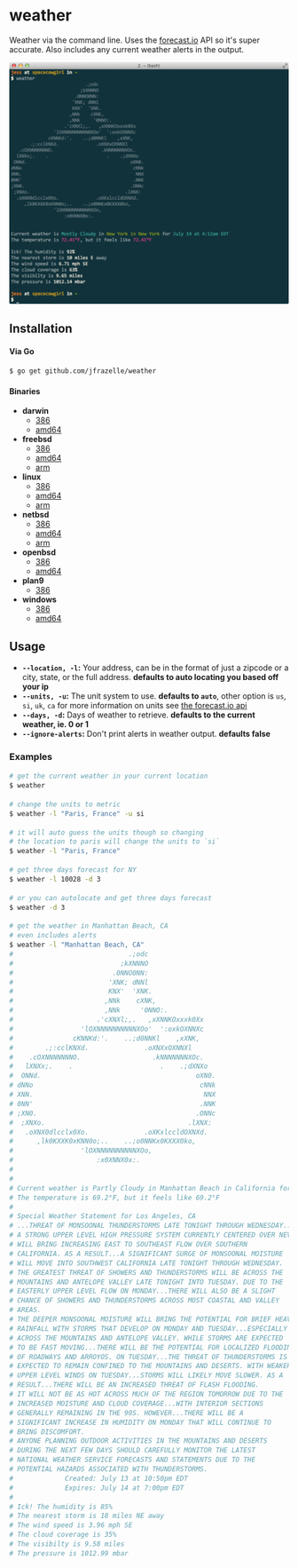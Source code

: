 # weather

Weather via the command line. Uses the [forecast.io](forecast.io) API so it's super accurate. Also includes any current weather alerts in the output.

![Screenshot](screenshot.png)

## Installation

#### Via Go

```bash
$ go get github.com/jfrazelle/weather
```

#### Binaries

- **darwin**
    - [386](https://jesss.s3.amazonaws.com/weather/binaries/darwin/386/weather)
    - [amd64](https://jesss.s3.amazonaws.com/weather/binaries/darwin/amd64/weather)
- **freebsd**
    - [386](https://jesss.s3.amazonaws.com/weather/binaries/freebsd/386/weather)
    - [amd64](https://jesss.s3.amazonaws.com/weather/binaries/freebsd/amd64/weather)
    - [arm](https://jesss.s3.amazonaws.com/weather/binaries/freebsd/arm/weather)
- **linux**
    - [386](https://jesss.s3.amazonaws.com/weather/binaries/linux/386/weather)
    - [amd64](https://jesss.s3.amazonaws.com/weather/binaries/linux/amd64/weather)
    - [arm](https://jesss.s3.amazonaws.com/weather/binaries/linux/arm/weather)
- **netbsd**
    - [386](https://jesss.s3.amazonaws.com/weather/binaries/netbsd/386/weather)
    - [amd64](https://jesss.s3.amazonaws.com/weather/binaries/netbsd/amd64/weather)
    - [arm](https://jesss.s3.amazonaws.com/weather/binaries/netbsd/arm/weather)
- **openbsd**
    - [386](https://jesss.s3.amazonaws.com/weather/binaries/openbsd/386/weather)
    - [amd64](https://jesss.s3.amazonaws.com/weather/binaries/openbsd/amd64/weather)
- **plan9**
    - [386](https://jesss.s3.amazonaws.com/weather/binaries/plan9/386/weather)
- **windows**
    - [386](https://jesss.s3.amazonaws.com/weather/binaries/windows/386/weather.exe)
    - [amd64](https://jesss.s3.amazonaws.com/weather/binaries/windows/amd64/weather.exe)


## Usage

- **`--location, -l`:** Your address, can be in the format of just a zipcode or a city, state, or the full address. **defaults to auto locating you based off your ip**
- **`--units, -u`:** The unit system to use. **defaults to `auto`**, other option is `us`, `si`, `uk`, `ca`
    for more information on units see [the forecast.io api](https://developer.forecast.io/docs/v2#options)
- **`--days, -d`:** Days of weather to retrieve. **defaults to the current weather, ie. 0 or 1**
- **`--ignore-alerts`:** Don't print alerts in weather output. **defaults false**

### Examples

```bash
# get the current weather in your current location
$ weather

# change the units to metric
$ weather -l "Paris, France" -u si

# it will auto guess the units though so changing
# the location to paris will change the units to `si`
$ weather -l "Paris, France"

# get three days forecast for NY
$ weather -l 10028 -d 3

# or you can autolocate and get three days forecast
$ weather -d 3

# get the weather in Manhattan Beach, CA
# even includes alerts
$ weather -l "Manhattan Beach, CA"
#                             .;odc
#                           ;kXNNNO
#                         .0NNO0NN:
#                        'XNK; dNNl
#                        KNX'  'XNK.
#                       ,NNk    cXNK,
#                       ,NNk     '0NNO:.
#                     .'cXNXl;,.   ,xXNNKOxxxk0Xx
#                 'lOXNNNNNNNNNNXOo'  ':oxkOXNNXc
#               cKNNKd:'.    ..;d0NNKl    ,xXNK,
#        .;:cclKNXd.              .oXNXxOXNNXl
#    .cOXNNNNNNNO.                  .kNNNNNNNXOc.
#   lXNXx;.    .                      .    .;dXNXo
#  ONNd.                                       oXN0.
# dNNo                                          cNNk
# XNN.                                           NNX
# 0NN'                                          .NNK
# ;XN0.                                        .ONNc
#  ;XNXo.                                    .lXNX:
#   .oXNX0dlcclx0Xo.              .oXKxlccldOXNXd.
#      ,lk0KXXK0xKNN0o;..    ..;o0NNKx0KXXX0ko,
#                 'lOXNNNNNNNNNNXOo,
#                     :x0XNNX0x:.
#
#
# Current weather is Partly Cloudy in Manhattan Beach in California for July 14 at 4:14am EDT
# The temperature is 69.2°F, but it feels like 69.2°F
#
# Special Weather Statement for Los Angeles, CA
# ...THREAT OF MONSOONAL THUNDERSTORMS LATE TONIGHT THROUGH WEDNESDAY...
# A STRONG UPPER LEVEL HIGH PRESSURE SYSTEM CURRENTLY CENTERED OVER NEVADA
# WILL BRING INCREASING EAST TO SOUTHEAST FLOW OVER SOUTHERN
# CALIFORNIA. AS A RESULT...A SIGNIFICANT SURGE OF MONSOONAL MOISTURE
# WILL MOVE INTO SOUTHWEST CALIFORNIA LATE TONIGHT THROUGH WEDNESDAY.
# THE GREATEST THREAT OF SHOWERS AND THUNDERSTORMS WILL BE ACROSS THE
# MOUNTAINS AND ANTELOPE VALLEY LATE TONIGHT INTO TUESDAY. DUE TO THE
# EASTERLY UPPER LEVEL FLOW ON MONDAY...THERE WILL ALSO BE A SLIGHT
# CHANCE OF SHOWERS AND THUNDERSTORMS ACROSS MOST COASTAL AND VALLEY
# AREAS.
# THE DEEPER MONSOONAL MOISTURE WILL BRING THE POTENTIAL FOR BRIEF HEAVY
# RAINFALL WITH STORMS THAT DEVELOP ON MONDAY AND TUESDAY...ESPECIALLY
# ACROSS THE MOUNTAINS AND ANTELOPE VALLEY. WHILE STORMS ARE EXPECTED
# TO BE FAST MOVING...THERE WILL BE THE POTENTIAL FOR LOCALIZED FLOODING
# OF ROADWAYS AND ARROYOS. ON TUESDAY...THE THREAT OF THUNDERSTORMS IS
# EXPECTED TO REMAIN CONFINED TO THE MOUNTAINS AND DESERTS. WITH WEAKER
# UPPER LEVEL WINDS ON TUESDAY...STORMS WILL LIKELY MOVE SLOWER. AS A
# RESULT...THERE WILL BE AN INCREASED THREAT OF FLASH FLOODING.
# IT WILL NOT BE AS HOT ACROSS MUCH OF THE REGION TOMORROW DUE TO THE
# INCREASED MOISTURE AND CLOUD COVERAGE...WITH INTERIOR SECTIONS
# GENERALLY REMAINING IN THE 90S. HOWEVER...THERE WILL BE A
# SIGNIFICANT INCREASE IN HUMIDITY ON MONDAY THAT WILL CONTINUE TO
# BRING DISCOMFORT.
# ANYONE PLANNING OUTDOOR ACTIVITIES IN THE MOUNTAINS AND DESERTS
# DURING THE NEXT FEW DAYS SHOULD CAREFULLY MONITOR THE LATEST
# NATIONAL WEATHER SERVICE FORECASTS AND STATEMENTS DUE TO THE
# POTENTIAL HAZARDS ASSOCIATED WITH THUNDERSTORMS.
#             Created: July 13 at 10:50pm EDT
#             Expires: July 14 at 7:00pm EDT
#
# Ick! The humidity is 85%
# The nearest storm is 18 miles NE away
# The wind speed is 3.96 mph SE
# The cloud coverage is 35%
# The visibilty is 9.58 miles
# The pressure is 1012.99 mbar
```